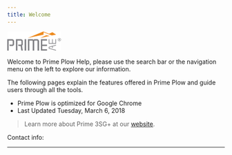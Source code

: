 ```yaml
---
title: Welcome
---
```

<img src="/img/PRIME-Logo.png" width="124.5" height="44.75" />

Welcome to Prime Plow Help, please use the search bar or the navigation menu on the left to explore our information. 

The following pages explain the features offered in Prime Plow and guide users through all the tools. 




* Prime Plow is optimized for Google Chrome
* Last Updated Tuesday, March 6, 2018

> Learn more about Prime 3SG+ at our [website](http://prime3sg.com/).

Contact info: 

---